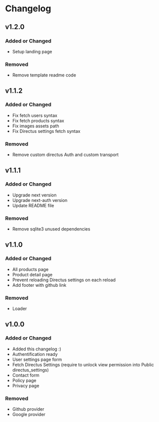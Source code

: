 # Changelog

## v1.2.0

### Added or Changed

- Setup landing page

### Removed

- Remove template readme code

## v1.1.2

### Added or Changed

- Fix fetch users syntax
- Fix fetch products syntax
- Fix images assets path
- Fix Directus settings fetch syntax

### Removed

- Remove custom directus Auth and custom transport

## v1.1.1

### Added or Changed

- Upgrade next version
- Upgrade next-auth version
- Update README file

### Removed

- Remove sqlite3 unused dependencies

## v1.1.0

### Added or Changed
- All products page
- Product detail page
- Prevent reloading Directus settings on each reload
- Add footer with github link

### Removed

- Loader

## v1.0.0

### Added or Changed
- Added this changelog :)
- Authentification ready
- User settings page form
- Fetch Directus Settings (require to unlock view permission into Public directus_settings)
- Contact form
- Policy page
- Privacy page

### Removed

- Github provider
- Google provider

